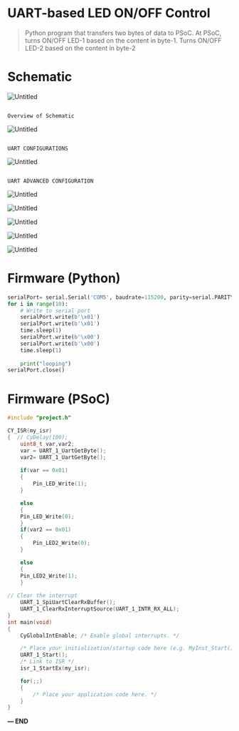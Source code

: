 # UART-based LED ON/OFF Control

> Python program that transfers two bytes of data to PSoC. At PSoC, turns ON/OFF LED-1 based on the content in byte-1. Turns ON/OFF LED-2 based on the content in byte-2
> 

# Schematic

![Untitled](UART-based%20LED%20ON%20OFF%20Control%20fffd051c359e81358c33d3c768bc1631/Untitled.png)

                                                                                                                                   Overview of Schematic

                                                                                                 

![Untitled](UART-based%20LED%20ON%20OFF%20Control%20fffd051c359e81358c33d3c768bc1631/Untitled%201.png)

                                                                                                                          UART CONFIGURATIONS

![Untitled](UART-based%20LED%20ON%20OFF%20Control%20fffd051c359e81358c33d3c768bc1631/Untitled%202.png)

                                                                                                                        UART ADVANCED CONFIGURATION

![Untitled](UART-based%20LED%20ON%20OFF%20Control%20fffd051c359e81358c33d3c768bc1631/Untitled%203.png)

![Untitled](UART-based%20LED%20ON%20OFF%20Control%20fffd051c359e81358c33d3c768bc1631/Untitled%204.png)

                               

![Untitled](UART-based%20LED%20ON%20OFF%20Control%20fffd051c359e81358c33d3c768bc1631/Untitled%205.png)

![Untitled](UART-based%20LED%20ON%20OFF%20Control%20fffd051c359e81358c33d3c768bc1631/Untitled%206.png)

![Untitled](UART-based%20LED%20ON%20OFF%20Control%20fffd051c359e81358c33d3c768bc1631/Untitled%207.png)

# Firmware (Python)

```python
serialPort= serial.Serial('COM5', baudrate=115200, parity=serial.PARITY_NONE, stopbits=serial.STOPBITS_ONE)
for i in range(10):
    # Write to serial port
    serialPort.write(b'\x01')
    serialPort.write(b'\x01')
    time.sleep(1)
    serialPort.write(b'\x00')
    serialPort.write(b'\x00')
    time.sleep(1)
    
    print("looping")
serialPort.close()
```

# Firmware (PSoC)

```c
#include "project.h"

CY_ISR(my_isr)
{  // CyDelay(100);
    uint8_t var,var2;
    var = UART_1_UartGetByte();
    var2= UART_1_UartGetByte();
    
    if(var == 0x01)
    {
        Pin_LED_Write(1);
    }

    else
    {
    Pin_LED_Write(0);
    }
    if(var2 == 0x01)
    {
        Pin_LED2_Write(0);
    }

    else
    {
    Pin_LED2_Write(1);
    }
    
// Clear the interrupt
    UART_1_SpiUartClearRxBuffer();
    UART_1_ClearRxInterruptSource(UART_1_INTR_RX_ALL);
}
int main(void)
{
    CyGlobalIntEnable; /* Enable global interrupts. */

    /* Place your initialization/startup code here (e.g. MyInst_Start()) */
    UART_1_Start();
    /* Link to ISR */
    isr_1_StartEx(my_isr);

    for(;;)
    {
        /* Place your application code here. */
    }
}
```

**— END**